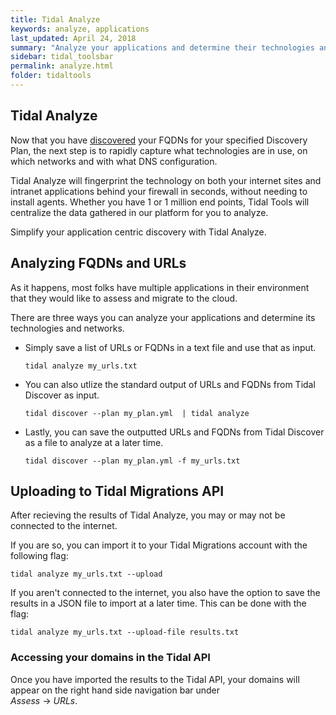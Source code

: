 ```yaml
---
title: Tidal Analyze
keywords: analyze, applications
last_updated: April 24, 2018
summary: "Analyze your applications and determine their technologies and network data."
sidebar: tidal_toolsbar
permalink: analyze.html
folder: tidaltools
---
```



## Tidal Analyze
Now that you have [discovered](discover.html) your FQDNs for your specified Discovery Plan, the next step is to rapidly capture what technologies are in use, on which networks and with what DNS configuration.

Tidal Analyze will fingerprint the technology on both your internet sites and intranet applications behind your firewall in seconds, without needing to install agents. Whether you have 1 or 1 million end points, Tidal Tools will centralize the data gathered in our platform for you to analyze.

Simplify your application centric discovery with Tidal Analyze.

## Analyzing FQDNs and URLs
As it happens, most folks have multiple applications in their environment that they would like to assess and migrate to the cloud. 

There are three ways you can analyze your applications and determine its technologies and networks.
 
- Simply save a list of URLs or FQDNs in a text file and use that as input.

    `` tidal analyze my_urls.txt ``

- You can also utlize the standard output of URLs and FQDNs from Tidal Discover as input.

    `` tidal discover --plan my_plan.yml  | tidal analyze ``
    
- Lastly, you can save the outputted URLs and FQDNs from Tidal Discover as a file to analyze at a later time.

    `` tidal discover --plan my_plan.yml -f my_urls.txt ``

## Uploading to Tidal Migrations API

After recieving the results of Tidal Analyze, you may or may not be connected to the internet.

If you are so, you can import it to your Tidal Migrations account with the following flag:

`tidal analyze my_urls.txt --upload `

If you aren't connected to the internet, you also have the option to save the results in a JSON file to import at a later time. This can be done with the flag:

`tidal analyze my_urls.txt --upload-file results.txt`

### Accessing your domains in the Tidal API

Once you have imported the results to the Tidal API, your domains will appear on the right hand side navigation bar under 
<br> *Assess* -> *URLs*.